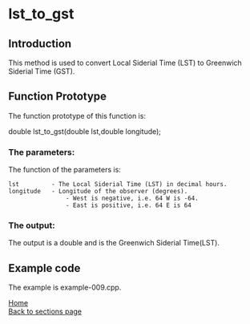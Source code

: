 # lst_to_gst

## Introduction

This method is used to convert Local Siderial Time (LST) to Greenwich Siderial Time (GST).

## Function Prototype

The function prototype of this function is:

  double lst_to_gst(double lst,double longitude);

### The parameters:
The function of the parameters is:

	lst			- The Local Siderial Time (LST) in decimal hours.
	longitude	- Longitude of the observer (degrees).
				  	- West is negative, i.e. 64 W is -64.
				  	- East is positive, i.e. 64 E is 64

### The output: 

The output is a double and is the Greenwich Siderial Time(LST).

## Example code

The example is example-009.cpp.

[Home](readme.md)  
[Back to sections page](Sections.md)

